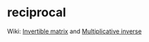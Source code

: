 # reciprocal

Wiki: [Invertible matrix](https://en.wikipedia.org/wiki/Invertible_matrix) and
[Multiplicative inverse](https://en.wikipedia.org/wiki/Multiplicative_inverse)